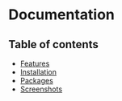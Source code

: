 # Documentation

## Table of contents

  * [Features](features.md)
  * [Installation](installation.md)
  * [Packages](packages.md)
  * [Screenshots](screenshots.md)
